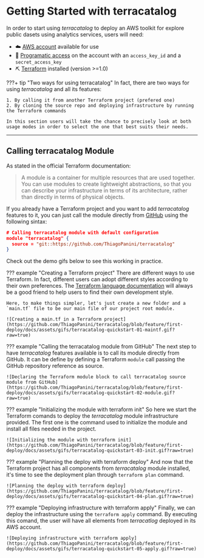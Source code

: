 # Getting Started with terracatalog

In order to start using *terracatalog* to deploy an AWS toolkit for explore public dasets using analytics services, users will need:

- ☁️ [AWS account](https://aws.amazon.com/premiumsupport/knowledge-center/create-and-activate-aws-account/) available for use
- 🔑 [Programatic access](https://docs.aws.amazon.com/general/latest/gr/aws-sec-cred-types.html) on the account with an `access_key_id` and a `secret_access_key`
- ⛏ [Terraform](https://www.terraform.io/) installed (version >=1.0)

???+ tip "Two ways for using terracatalog"
    In fact, there are two ways for using *terracatalog* and all its features:
    
    1. By calling it from another Terraform project (prefered one)
    2. By cloning the source repo and deploying infrastructure by running the Terraform commands

    In this section users will take the chance to precisely look at both usage modes in order to select the one that best suits their needs.

___

## Calling terracatalog Module

As stated in the official Terraform documentation:

> A module is a container for multiple resources that are used together. You can use modules to create lightweight abstractions, so that you can describe your infrastructure in terms of its architecture, rather than directly in terms of physical objects.

If you already have a Terraform project and you want to add *terracatalog* features to it, you can just call the module directly from [GitHub](https://github.com/ThiagoPanini/terracatalog) using the following sintax:

```json
# Calling terracatalog module with default configuration
module "terracatalog" {
  source = "git::https://github.com/ThiagoPanini/terracatalog"
}
```

Check out the demo gifs below to see this working in practice.

??? example "Creating a Terraform project"
    There are different ways to use Terraform. In fact, different users can adopt different styles according to their own preferences. The [Terraform language documentation](https://developer.hashicorp.com/terraform/language) will always be a good friend to help users to find their own development style.

    Here, to make things simpler, let's just create a new folder and a `main.tf` file to be our main file of our project root module.

    ![Creating a main.tf in a Terraform project](https://github.com/ThiagoPanini/terracatalog/blob/feature/first-deploy/docs/assets/gifs/terracatalog-quickstart-01-maintf.gif?raw=true)


??? example "Calling the terracatalog module from GitHub"
    The next step to have *terracatalog* features available is to call its module directly from GitHub. It can be define by defining a Terraform `module` call passing the GitHub repository reference as source.

    ![Declaring the Terraform module block to call terracatalog source module from GitHub](https://github.com/ThiagoPanini/terracatalog/blob/feature/first-deploy/docs/assets/gifs/terracatalog-quickstart-02-module.gif?raw=true)


??? example "Initializing the module with terraform init"
    So here we start the Terraform comands to deploy the *terracatalog* module infrastructure provided. The first one is the command used to initialize the module and install all files needed in the project.

    ![Initializing the module with terraform init](https://github.com/ThiagoPanini/terracatalog/blob/feature/first-deploy/docs/assets/gifs/terracatalog-quickstart-03-init.gif?raw=true)


??? example "Planning the deploy with terraform deploy"
    And now that the Terraform project has all components from *terracatalog* module installed, it's time to see the deployment plan through `terraform plan` command.

    ![Planning the deploy with terraform deploy](https://github.com/ThiagoPanini/terracatalog/blob/feature/first-deploy/docs/assets/gifs/terracatalog-quickstart-04-plan.gif?raw=true)


??? example "Deploying infrastructure with terraform apply"
    Finally, we can deploy the infrastructure using the `terraform apply` command. By executing this comand, the user will have all elements from *terracatlog* deployed in its AWS account.

    ![Deploying infrastructure with terraform apply](https://github.com/ThiagoPanini/terracatalog/blob/feature/first-deploy/docs/assets/gifs/terracatalog-quickstart-05-apply.gif?raw=true)
